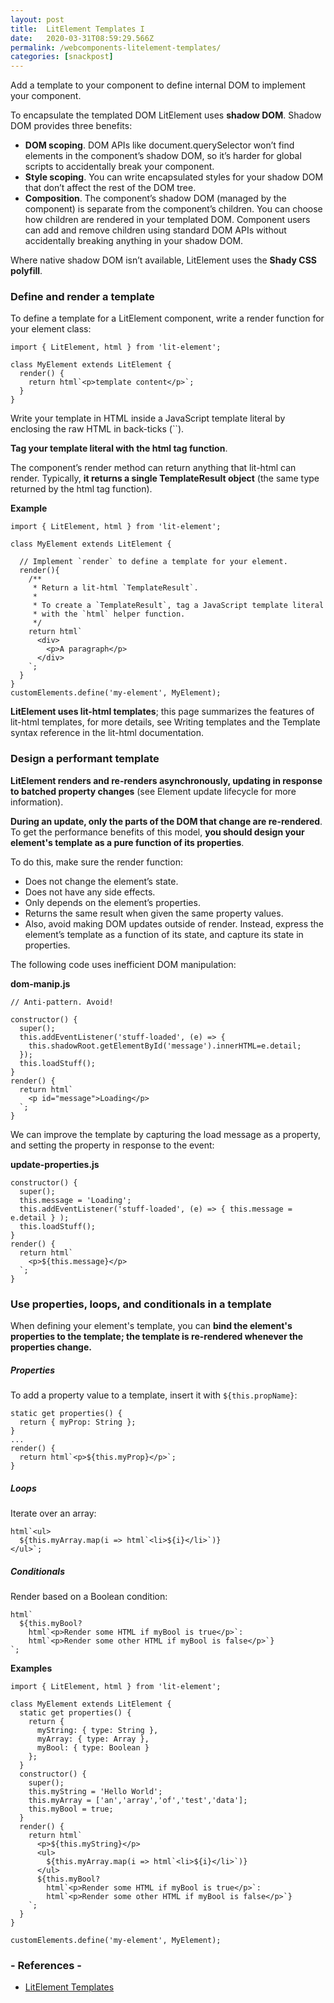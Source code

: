 ```yaml
---
layout: post
title:  LitElement Templates I
date:   2020-03-31T08:59:29.566Z
permalink: /webcomponents-litelement-templates/
categories: [snackpost]
---
```

Add a template to your component to define internal DOM to implement your component.

To encapsulate the templated DOM LitElement uses **shadow DOM**. Shadow DOM provides three benefits:

- **DOM scoping**. DOM APIs like document.querySelector won’t find elements in the component’s shadow DOM, so it’s harder for global scripts to accidentally break your component.
- **Style scoping**. You can write encapsulated styles for your shadow DOM that don’t affect the rest of the DOM tree.
- **Composition**. The component’s shadow DOM (managed by the component) is separate from the component’s children. You can choose how children are rendered in your templated DOM. Component users can add and remove children using standard DOM APIs without accidentally breaking anything in your shadow DOM.

Where native shadow DOM isn’t available, LitElement uses the **Shady CSS polyfill**.

### Define and render a template
To define a template for a LitElement component, write a render function for your element class:

```
import { LitElement, html } from 'lit-element';

class MyElement extends LitElement {
  render() {
    return html`<p>template content</p>`;
  }
}
```

Write your template in HTML inside a JavaScript template literal by enclosing the raw HTML in back-ticks (``).

**Tag your template literal with the html tag function**.

The component’s render method can return anything that lit-html can render. Typically, **it returns a single TemplateResult object** (the same type returned by the html tag function).

**Example**

```
import { LitElement, html } from 'lit-element';

class MyElement extends LitElement {

  // Implement `render` to define a template for your element.
  render(){
    /**
     * Return a lit-html `TemplateResult`.
     *
     * To create a `TemplateResult`, tag a JavaScript template literal
     * with the `html` helper function.
     */
    return html`
      <div>
        <p>A paragraph</p>
      </div>
    `;
  }
}
customElements.define('my-element', MyElement);
```

**LitElement uses lit-html templates**; this page summarizes the features of lit-html templates, for more details, see Writing templates and the Template syntax reference in the lit-html documentation.

### Design a performant template
**LitElement renders and re-renders asynchronously, updating in response to batched property changes** (see Element update lifecycle for more information).

**During an update, only the parts of the DOM that change are re-rendered**. To get the performance benefits of this model, **you should design your element's template as a pure function of its properties**.

To do this, make sure the render function:

- Does not change the element’s state.
- Does not have any side effects.
- Only depends on the element’s properties.
- Returns the same result when given the same property values.
- Also, avoid making DOM updates outside of render. Instead, express the element’s template as a function of its state, and capture its state in properties.

The following code uses inefficient DOM manipulation:

**dom-manip.js**

```
// Anti-pattern. Avoid!

constructor() {
  super();
  this.addEventListener('stuff-loaded', (e) => {
    this.shadowRoot.getElementById('message').innerHTML=e.detail;
  });
  this.loadStuff();
}
render() {
  return html`
    <p id="message">Loading</p>
  `;
}
```

We can improve the template by capturing the load message as a property, and setting the property in response to the event:

**update-properties.js**

```
constructor() {
  super();
  this.message = 'Loading';
  this.addEventListener('stuff-loaded', (e) => { this.message = e.detail } );
  this.loadStuff();
}
render() {
  return html`
    <p>${this.message}</p>
  `;
}
```

### Use properties, loops, and conditionals in a template
When defining your element's template, you can **bind the element's properties to the template; the template is re-rendered whenever the properties change.**

##### Properties
To add a property value to a template, insert it with ```${this.propName}```:

```
static get properties() {
  return { myProp: String };
}
...
render() {
  return html`<p>${this.myProp}</p>`;
}
```

##### Loops
Iterate over an array:

```
html`<ul>
  ${this.myArray.map(i => html`<li>${i}</li>`)}
</ul>`;
```
##### Conditionals
Render based on a Boolean condition:

```
html`
  ${this.myBool?
    html`<p>Render some HTML if myBool is true</p>`:
    html`<p>Render some other HTML if myBool is false</p>`}
`;
```
**Examples**

```
import { LitElement, html } from 'lit-element';

class MyElement extends LitElement {
  static get properties() {
    return {
      myString: { type: String },
      myArray: { type: Array },
      myBool: { type: Boolean }
    };
  }
  constructor() {
    super();
    this.myString = 'Hello World';
    this.myArray = ['an','array','of','test','data'];
    this.myBool = true;
  }
  render() {
    return html`
      <p>${this.myString}</p>
      <ul>
        ${this.myArray.map(i => html`<li>${i}</li>`)}
      </ul>
      ${this.myBool?
        html`<p>Render some HTML if myBool is true</p>`:
        html`<p>Render some other HTML if myBool is false</p>`}
    `;
  }
}

customElements.define('my-element', MyElement);
```



### - References -

- [LitElement Templates](https://lit-element.polymer-project.org/guide/templates)
